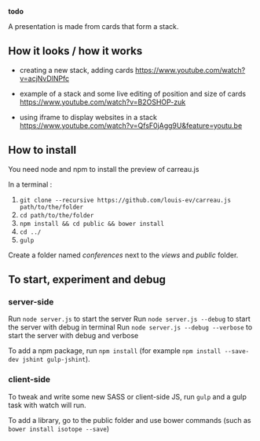 **todo**

A presentation is made from cards that form a stack.

## How it looks / how it works

* creating a new stack, adding cards https://www.youtube.com/watch?v=acjNvDlNPfc

* example of a stack and some live editing of position and size of cards https://www.youtube.com/watch?v=B2OSHOP-zuk

* using iframe to display websites in a stack https://www.youtube.com/watch?v=QfsF0jAgg9U&feature=youtu.be

## How to install

You need node and npm to install the preview of carreau.js

In a terminal : 

1. `git clone --recursive https://github.com/louis-ev/carreau.js path/to/the/folder`
2. `cd path/to/the/folder`
3. `npm install && cd public && bower install`
4. `cd ../`
5. `gulp`

Create a folder named *conferences* next to the *views* and *public* folder.

## To start, experiment and debug

### server-side

Run `node server.js` to start the server
Run `node server.js --debug` to start the server with debug in terminal
Run `node server.js --debug --verbose` to start the server with debug and verbose

To add a npm package, run `npm install` (for example `npm install --save-dev jshint gulp-jshint`).

### client-side

To tweak and write some new SASS or client-side JS, run `gulp` and a gulp task with watch will run.

To add a library, go to the public folder and use bower commands (such as `bower install isotope --save`)
